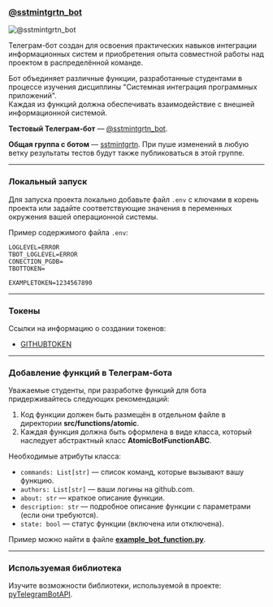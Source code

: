 ### [@sstmintgrtn_bot](https://t.me/sstmintgrtn_bot)

![@sstmintgrtn_bot](https://www.gravatar.com/avatar/7ceee8792cfff9591510a6fe04131afa?size=200&default=robohash&forcedefault=y)

Телеграм-бот создан для освоения практических навыков интеграции информационных систем и приобретения опыта совместной работы над проектом в распределённой команде.

Бот объединяет различные функции, разработанные студентами в процессе изучения дисциплины "Системная интеграция программных приложений".  
Каждая из функций должна обеспечивать взаимодействие с внешней информационной системой.

__Тестовый Телеграм-бот__ — [@sstmintgrtn_bot](https://t.me/sstmintgrtn_bot).  

__Общая группа с ботом__ — [sstmintgrtn](https://t.me/sstmintgrtn). При пуше изменений в любую ветку результаты тестов будут также публиковаться в этой группе.

---

### Локальный запуск
Для запуска проекта локально добавьте файл `.env` с ключами в корень проекта или задайте соответствующие значения в переменных окружения вашей операционной системы.

Пример содержимого файла `.env`:  
```env
LOGLEVEL=ERROR
TBOT_LOGLEVEL=ERROR
CONECTION_PGDB=
TBOTTOKEN=

EXAMPLETOKEN=1234567890
```

---

### Токены
Ссылки на информацию о создании токенов:  

- [GITHUBTOKEN](https://docs.github.com/en/authentication/keeping-your-account-and-data-secure/creating-a-personal-access-token)

---

### Добавление функций в Телеграм-бота

Уважаемые студенты, при разработке функций для бота придерживайтесь следующих рекомендаций:  
1. Код функции должен быть размещён в отдельном файле в директории **src/functions/atomic**.  
2. Каждая функция должна быть оформлена в виде класса, который наследует абстрактный класс **AtomicBotFunctionABC**.  

Необходимые атрибуты класса:  
- `commands: List[str]` — список команд, которые вызывают вашу функцию.  
- `authors: List[str]` — ваши логины на github.com.  
- `about: str` — краткое описание функции.  
- `description: str` — подробное описание функции с параметрами (если они требуются).  
- `state: bool` — статус функции (включена или отключена).  

Пример можно найти в файле **[example_bot_function.py](https://github.com/IHVH/system-integration-bot-2/blob/master/src/functions/atomic/example_bot_function.py)**.  

---

### Используемая библиотека
Изучите возможности библиотеки, используемой в проекте:  
[pyTelegramBotAPI](https://github.com/eternnoir/pyTelegramBotAPI).  
```
